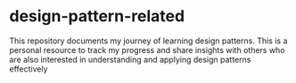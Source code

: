 # design-pattern-related
This repository documents my journey of learning design patterns. This is a personal resource to track my progress and share insights with others who are also interested in understanding and applying design patterns effectively
